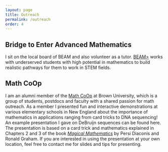 ```yaml
---
layout: page
title: Outreach
permalink: /outreach
order: 4
---
```


<h2>Bridge to Enter Advanced Mathematics</h2>

<p>
I sit on the local board of BEAM and also volunteer as a tutor. <a href="https://www.beammath.org/">BEAM></a> works with underserved students with high potential in mathematics to build realistic pathways for them to work in STEM fields.
</p>

<h2>Math CoOp</h2>

<p>
I am an alumni member of the <a href="https://www.dam.brown.edu/math-coop/index.html">Math CoOp</a> at Brown University, which is a group of students, postdocs and faculty with a shared passion for math outreach.  As a member I presented fun and interactive demonstrations at various elementary schools in New England about the importance of mathematics in applications ranging from card tricks to DNA sequencing!  An example presentation I gave on DeBruijn sequences can be found here.  The presentation is based on a card trick and mathematics explained in Chapters 2 and 3 of the book <a href="https://press.princeton.edu/titles/9510.html"><i>Magical Mathematics</i></a> by Persi Diaconis and Ronald Graham.  If you are interested in using the presentation at your own location, feel free to contact me for slides and tips for presenting.
</p>